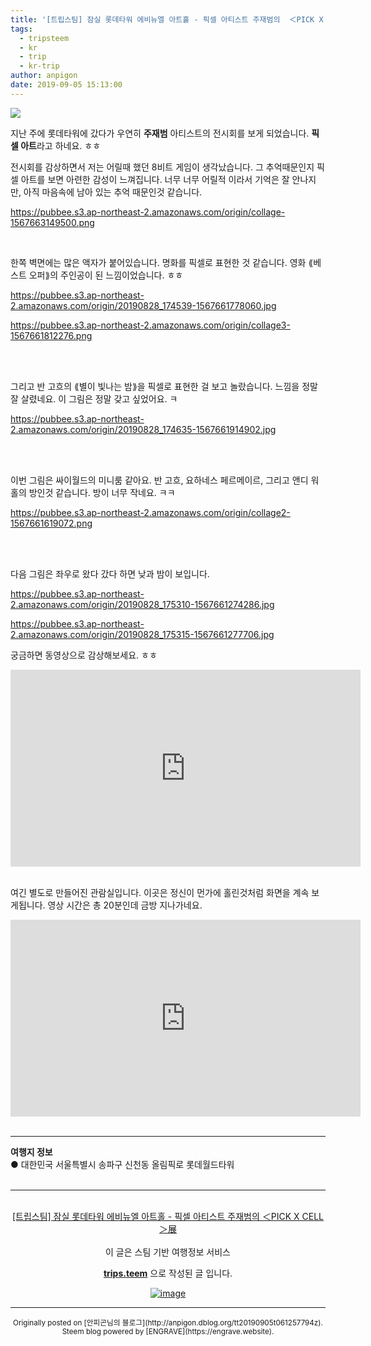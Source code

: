 ```yaml
---
title: '[트립스팀] 잠실 롯데타워 에비뉴엘 아트홀 - 픽셀 아티스트 주재범의  ＜PICK X CELL＞展'
tags:
  - tripsteem
  - kr
  - trip
  - kr-trip
author: anpigon
date: 2019-09-05 15:13:00
---
```


![](https://pubbee.s3.ap-northeast-2.amazonaws.com/origin/20190828_174446-1567663813542.jpg)
	
지난 주에 롯데타워에 갔다가 우연히 **주재범** 아티스트의 전시회를 보게 되었습니다. **픽셀 아트**라고 하네요. ㅎㅎ

전시회를 감상하면서 저는 어릴때 했던 8비트 게임이 생각났습니다. 그 추억때문인지 픽셀 아트를 보면 아련한 감성이 느껴집니다. 너무 너무 어릴적 이라서 기억은 잘 안나지만, 아직 마음속에 남아 있는 추억 때문인것 같습니다.

https://pubbee.s3.ap-northeast-2.amazonaws.com/origin/collage-1567663149500.png

<br>

한쪽 벽면에는 많은 액자가 붙어있습니다. 명화를 픽셀로 표현한 것 같습니다. 영화 ⟪베스트 오퍼⟫의 주인공이 된 느낌이었습니다. ㅎㅎ

https://pubbee.s3.ap-northeast-2.amazonaws.com/origin/20190828_174539-1567661778060.jpg

https://pubbee.s3.ap-northeast-2.amazonaws.com/origin/collage3-1567661812276.png

<br>
<br>

그리고 반 고흐의 ⟪별이 빛나는 밤⟫을 픽셀로 표현한 걸 보고 놀랐습니다. 느낌을 정말 잘 살렸네요. 이 그림은 정말 갖고 싶었어요. ㅋ

https://pubbee.s3.ap-northeast-2.amazonaws.com/origin/20190828_174635-1567661914902.jpg

<br>
<br>

이번 그림은 싸이월드의 미니룸 같아요. 반 고흐, 요하네스 페르메이르, 그리고 앤디 워홀의 방인것 같습니다. 방이 너무 작네요. ㅋㅋ

https://pubbee.s3.ap-northeast-2.amazonaws.com/origin/collage2-1567661619072.png

<br>
<br>

다음 그림은 좌우로 왔다 갔다 하면 낮과 밤이 보입니다. 

https://pubbee.s3.ap-northeast-2.amazonaws.com/origin/20190828_175310-1567661274286.jpg

https://pubbee.s3.ap-northeast-2.amazonaws.com/origin/20190828_175315-1567661277706.jpg

궁금하면 동영상으로 감상해보세요. ㅎㅎ

<iframe width="560" height="315" src="https://www.youtube.com/embed/k48m-sMTliw" frameborder="0" allow="accelerometer; autoplay; encrypted-media; gyroscope; picture-in-picture" allowfullscreen></iframe>

<br>
<br>

여긴 별도로 만들어진 관람실입니다. 이곳은 정신이 먼가에 홀린것처럼 화면을 계속 보게됩니다. 영상 시간은 총 20분인데 금방 지나가네요.

<iframe width="560" height="315" src="https://www.youtube.com/embed/KgE1Jl1eQvw" frameborder="0" allow="accelerometer; autoplay; encrypted-media; gyroscope; picture-in-picture" allowfullscreen></iframe>

<br>
<br>
<hr><b>여행지 정보</b><br/>● 대한민국 서울특별시 송파구 신천동 올림픽로 롯데월드타워<br/><br/><hr><br/><center><a href='https://kr.tripsteem.com/post/tt20190905t061257794z'>[트립스팀] 잠실 롯데타워 에비뉴엘 아트홀 - 픽셀 아티스트 주재범의  ＜PICK X CELL＞展</a></center><br />
<center>
이 글은 스팀 기반 여행정보 서비스

<a href='https://kr.tripsteem.com/'><b>trips.teem</b></a> 으로 작성된 글 입니다.

<a href='https://kr.tripsteem.com/'>![image](https://cdn.steemitimages.com/DQmUFZTyUVo6PuZGHeF9VxLHxkrufqLa37Wz8U6A9j115JU/%EB%B0%B0%EB%84%88_%EB%B4%84.jpg)</a>
</center>

***
<center><sup>Originally posted on [안피곤님의 블로그](http://anpigon.dblog.org/tt20190905t061257794z). Steem blog powered by [ENGRAVE](https://engrave.website).</sup></center>